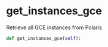 # get_instances_gce

Retrieve all GCE instances from Polaris

```py
def get_instances_gce(self):
```







